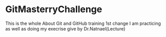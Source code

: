 # GitMasterryChallenge
This is the whole About Git and GitHub training
1st change I am practicing as well as doing my execrise give by Dr.Natnael(Lecture) 